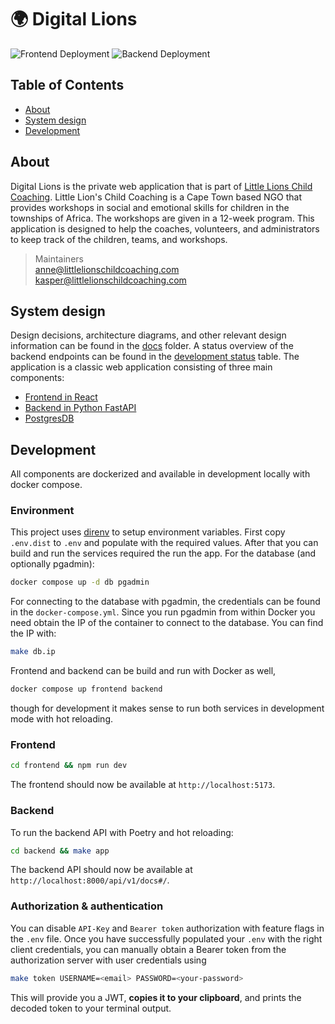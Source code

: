 # :earth_africa: Digital Lions 

![Frontend Deployment](https://github.com/Little-Lions/digital-lions/actions/workflows/backend.yml/badge.svg)
![Backend Deployment](https://github.com/Little-Lions/digital-lions/actions/workflows/frontend.yml/badge.svg)

## Table of Contents
- [About](#about)
- [System design](#system-design)
- [Development](#development)


## About

Digital Lions is the private web application that is part of [Little Lions Child Coaching](https://littlelionschildcoaching.com/). Little Lion's Child Coaching is a Cape Town based NGO that provides workshops in social and emotional skills for children in the townships of Africa. The workshops are given in a 12-week program. This application is designed to help the coaches, volunteers, and administrators to keep track of the children, teams, and workshops. 

> Maintainers  
  [anne@littlelionschildcoaching.com](mailto:anne@littlelionschildcoaching.com)    
  [kasper@littlelionschildcoaching.com](mailto:kasper@littlelionschildcoaching.com)


## System design

Design decisions, architecture diagrams, and other relevant design information can be found in the [docs](docs) folder. A status overview of the backend endpoints can be found in the [development status](docs/README.md) table.
The application is a classic web application consisting of three main components:
- [Frontend in React](frontend)
- [Backend in Python FastAPI](backend)
- [PostgresDB](architecture/decisions/00-inital-concept.md)


## Development

All components are dockerized and available in development locally with docker compose. 

### Environment

This project uses [direnv](https://direnv.net/) to setup environment variables. First copy `.env.dist` to `.env` and populate with the required values. After that you can build and run the services required the run the app. For the database (and optionally pgadmin):
```bash
docker compose up -d db pgadmin
```
For connecting to the database with pgadmin, the credentials can be found in the `docker-compose.yml`. Since you run pgadmin from within Docker you need obtain the IP of the container to connect to the database. You can find the IP with:
```bash
make db.ip
```
Frontend and backend can be build and run with Docker as well, 
```bash
docker compose up frontend backend
```
though for development it makes sense to run both services in development mode with hot reloading.

### Frontend
```bash
cd frontend && npm run dev
```
The frontend should now be available at `http://localhost:5173`.

### Backend

To run the backend API with Poetry and hot reloading:
```bash
cd backend && make app
```
The backend API should now be available at `http://localhost:8000/api/v1/docs#/`.

### Authorization & authentication

You can disable `API-Key` and `Bearer token` authorization with feature flags in the `.env` file. Once you have successfully populated your `.env` with the right client credentials, you can manually obtain a Bearer token from the authorization server with user credentials using
```bash
make token USERNAME=<email> PASSWORD=<your-password>
```
This will provide you a JWT, **copies it to your clipboard**, and prints the decoded token to your terminal output.
